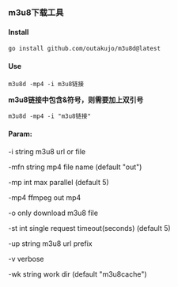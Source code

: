 ### m3u8下载工具

#### Install

```
go install github.com/outakujo/m3u8d@latest
```

#### Use

```
m3u8d -mp4 -i m3u8链接
```

**m3u8链接中包含&符号，则需要加上双引号**

```
m3u8d -mp4 -i "m3u8链接"
```

#### Param:

-i string m3u8 url or file

-mfn string mp4 file name (default "out")

-mp int max parallel (default 5)

-mp4 ffmpeg out mp4

-o only download m3u8 file

-st int single request timeout(seconds) (default 5)

-up string m3u8 url prefix

-v verbose

-wk string work dir (default "m3u8cache")
